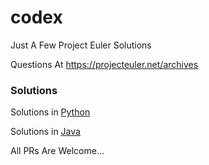 # codex
Just A Few Project Euler Solutions

Questions At https://projecteuler.net/archives

### Solutions 

Solutions in <a href="https://github.com/TheSpeedX/codex/tree/master/python">Python</a>
<br>

Solutions in <a href="https://github.com/TheSpeedX/codex/tree/master/java">Java</a>

All PRs Are Welcome...
